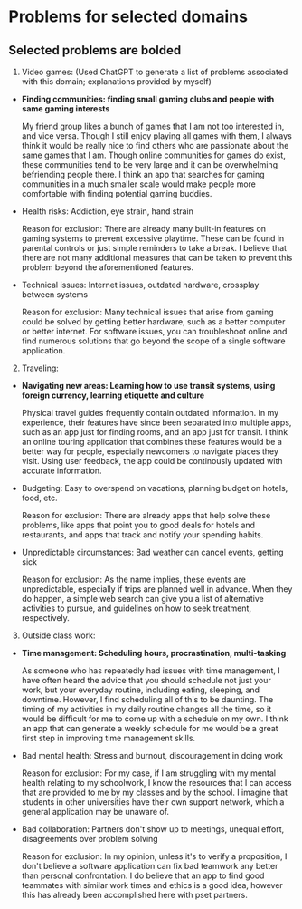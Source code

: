 # Problems for selected domains

## Selected problems are bolded

1. Video games:
   (Used ChatGPT to generate a list of problems associated with this domain; explanations provided by myself)

- **Finding communities: finding small gaming clubs and people with same gaming interests**

  My friend group likes a bunch of games that I am not too interested in, and vice versa. Though I still enjoy playing all games with them, I always think it would be really nice to find others who are passionate about the same games that I am. Though online communities for games do exist, these communities tend to be very large and it can be overwhelming befriending people there. I think an app that searches for gaming communities in a much smaller scale would make people more comfortable with finding potential gaming buddies.

- Health risks: Addiction, eye strain, hand strain

  Reason for exclusion: There are already many built-in features on gaming systems to prevent excessive playtime. These can be found in parental controls or just simple reminders to take a break. I believe that there are not many additional measures that can be taken to prevent this problem beyond the aforementioned features.

- Technical issues: Internet issues, outdated hardware, crossplay between systems

  Reason for exclusion: Many technical issues that arise from gaming could be solved by getting better hardware, such as a better computer or better internet. For software issues, you can troubleshoot online and find numerous solutions that go beyond the scope of a single software application.

2. Traveling:

- **Navigating new areas: Learning how to use transit systems, using foreign currency, learning etiquette and culture**

  Physical travel guides frequently contain outdated information. In my experience, their features have since been separated into multiple apps, such as an app just for finding rooms, and an app just for transit. I think an online touring application that combines these features would be a better way for people, especially newcomers to navigate places they visit. Using user feedback, the app could be continously updated with accurate information.

- Budgeting: Easy to overspend on vacations, planning budget on hotels, food, etc.

  Reason for exclusion: There are already apps that help solve these problems, like apps that point you to good deals for hotels and restaurants, and apps that track and notify your spending habits.

- Unpredictable circumstances: Bad weather can cancel events, getting sick

  Reason for exclusion: As the name implies, these events are unpredictable, especially if trips are planned well in advance. When they do happen, a simple web search can give you a list of alternative activities to pursue, and guidelines on how to seek treatment, respectively.

3. Outside class work:

- **Time management: Scheduling hours, procrastination, multi-tasking**

  As someone who has repeatedly had issues with time management, I have often heard the advice that you should schedule not just your work, but your everyday routine, including eating, sleeping, and downtime. However, I find scheduling all of this to be daunting. The timing of my activities in my daily routine changes all the time, so it would be difficult for me to come up with a schedule on my own. I think an app that can generate a weekly schedule for me would be a great first step in improving time management skills.

- Bad mental health: Stress and burnout, discouragement in doing work

  Reason for exclusion: For my case, if I am struggling with my mental health relating to my schoolwork, I know the resources that I can access that are provided to me by my classes and by the school. I imagine that students in other universities have their own support network, which a general application may be unaware of.

- Bad collaboration: Partners don't show up to meetings, unequal effort, disagreements over problem solving

  Reason for exclusion: In my opinion, unless it's to verify a proposition, I don't believe a software application can fix bad teamwork any better than personal confrontation. I do believe that an app to find good teammates with similar work times and ethics is a good idea, however this has already been accomplished here with pset partners.
